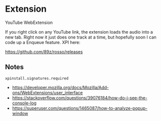 # Extension

YouTube WebExtension

If you right click on any YouTube link, the extension loads the audio into a
new tab. Right now it just does one track at a time, but hopefully soon I can
code up a Enqueue feature. XPI here:

https://github.com/89z/rosso/releases

## Notes

~~~
xpinstall.signatures.required
~~~

- <https://developer.mozilla.org/docs/Mozilla/Add-ons/WebExtensions/user_interface>
- https://stackoverflow.com/questions/39076184/how-do-i-see-the-console-log
- https://superuser.com/questions/1465087/how-to-analyze-popup-window
